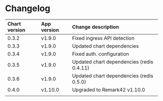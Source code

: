 # Changelog

| Chart version | App version | Change description |
| :------------ | :---------- | :----------------- |
| 0.3.2 | v1.9.0 | Fixed ingress API detection |
| 0.3.3 | v1.9.0 | Updated chart dependencies |
| 0.3.4 | v1.9.0 | Fixed auth. configuration |
| 0.3.5 | v1.9.0 | Updated chart dependencies (redis 0.4.11) |
| 0.3.6 | v1.9.0 | Updated chart dependencies (redis 0.5.0) |
| 0.4.0 | v1.10.0 | Upgraded to Remark42 v1.10.0 |
| | | |
